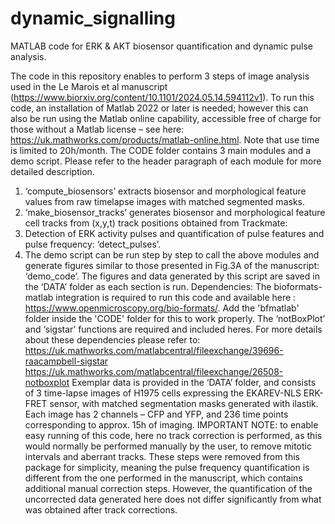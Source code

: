 # dynamic_signalling
MATLAB code for ERK &amp; AKT biosensor quantification and dynamic pulse analysis.

The code in this repository enables to perform 3 steps of image analysis used in the Le Marois et al manuscript (https://www.biorxiv.org/content/10.1101/2024.05.14.594112v1). To run this code, an installation of Matlab 2022 or later is needed; however this can also be run using the Matlab online capability, accessible free of charge for those without a Matlab license – see here: https://uk.mathworks.com/products/matlab-online.html. Note that use time is limited to 20h/month.
The CODE folder contains 3 main modules and a demo script. Please refer to the header paragraph of each module for more detailed description.
1.	‘compute_biosensors’ extracts biosensor and morphological feature values from raw timelapse images with matched segmented masks.
2.	‘make_biosensor_tracks’ generates biosensor and morphological feature cell tracks from (x,y,t) track positions obtained from Trackmate: 
3.	Detection of ERK activity pulses and quantification of pulse features and pulse frequency: ‘detect_pulses’.
4.	The demo script can be run step by step to call the above modules and generate figures similar to those presented in Fig.3A of the manuscript: ‘demo_code’. The figures and data generated by this script are saved in the ‘DATA’ folder as each section is run.
Dependencies:
The bioformats-matlab integration is required to run this code and available here : https://www.openmicroscopy.org/bio-formats/. Add the 'bfmatlab' folder inside the 'CODE' folder for this to work properly.
The ‘notBoxPlot’ and ‘sigstar’ functions are required and included heres. For more details about these dependencies please refer to:
https://uk.mathworks.com/matlabcentral/fileexchange/39696-raacampbell-sigstar
https://uk.mathworks.com/matlabcentral/fileexchange/26508-notboxplot
Exemplar data is provided in the ‘DATA’ folder, and consists of 3 time-lapse images of H1975 cells expressing the EKAREV-NLS ERK-FRET sensor, with matched segmentation masks generated with ilastik. Each image has 2 channels – CFP and YFP, and 236 time points corresponding to approx. 15h of imaging. 
IMPORTANT NOTE: to enable easy running of this code, here no track correction is performed, as this would normally be performed manually by the user, to remove mitotic intervals and aberrant tracks. These steps were removed from this package for simplicity, meaning the pulse frequency quantification is different from the one performed in the manuscript, which contains additional manual correction steps. However, the quantification of the uncorrected data generated here does not differ significantly from what was obtained after track corrections.
